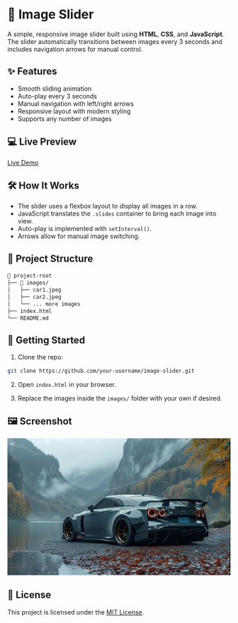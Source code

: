 
# 🚗 Image Slider

A simple, responsive image slider built using **HTML**, **CSS**, and **JavaScript**. The slider automatically transitions between images every 3 seconds and includes navigation arrows for manual control.

## ✨ Features

* Smooth sliding animation
* Auto-play every 3 seconds
* Manual navigation with left/right arrows
* Responsive layout with modern styling
* Supports any number of images


## 💻 Live Preview

[Live Demo](#) 

## 🛠️ How It Works

* The slider uses a flexbox layout to display all images in a row.
* JavaScript translates the `.slides` container to bring each image into view.
* Auto-play is implemented with `setInterval()`.
* Arrows allow for manual image switching.

## 📂 Project Structure

```
📁 project-root
├── 📁 images/
│   ├── car1.jpeg
│   ├── car2.jpeg
│   └── ... more images
├── index.html
└── README.md
```

## 🚀 Getting Started

1. Clone the repo:

```bash
git clone https://github.com/your-username/image-slider.git
```

2. Open `index.html` in your browser.

3. Replace the images inside the `images/` folder with your own if desired.

## 🖼️ Screenshot

![Slider Screenshot](./images/car1.jpeg) 



## 📄 License

This project is licensed under the [MIT License](LICENSE).

